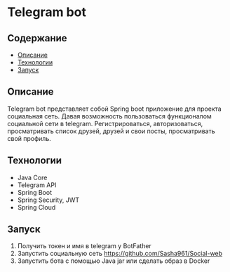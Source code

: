 # Telegram bot



## Содержание
- [Описание](#Описание)
- [Технологии](#технологии)
- [Запуск](#Запуск)

## Описание 
Telegram bot представляет собой Spring boot приложение для проекта социальная сеть. Давая возможность пользоваться функционалом социальной сети в telegram. Регистрироваться, авторизоваться, просматривать список друзей, друзей и свои посты, просматривать свой профиль. 

## Технологии
- Java Core 
- Telegram API
- Spring Boot
- Spring Security, JWT
- Spring Cloud

## Запуск 

1. Получить токен и имя в telegram у BotFather
2. Запустить социальную сеть https://github.com/Sasha961/Social-web
3. Запустить бота с помощью Java jar или сделать образ в Docker
